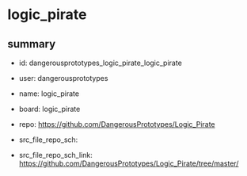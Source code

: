 # logic_pirate
 
## summary 
* id: dangerousprototypes_logic_pirate_logic_pirate
* user: dangerousprototypes
* name: logic_pirate
* board: logic_pirate
* repo: https://github.com/DangerousPrototypes/Logic_Pirate



* src_file_repo_sch: 
* src_file_repo_sch_link: https://github.com/DangerousPrototypes/Logic_Pirate/tree/master/




